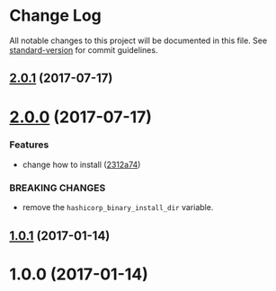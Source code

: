 # Change Log

All notable changes to this project will be documented in this file. See [standard-version](https://github.com/conventional-changelog/standard-version) for commit guidelines.

<a name="2.0.1"></a>
## [2.0.1](https://github.com/suzuki-shunsuke/ansible-hashicorp-binary/compare/v2.0.0...v2.0.1) (2017-07-17)



<a name="2.0.0"></a>
# [2.0.0](https://github.com/suzuki-shunsuke/ansible-hashicorp-binary/compare/1.0.1...v2.0.0) (2017-07-17)


### Features

* change how to install ([2312a74](https://github.com/suzuki-shunsuke/ansible-hashicorp-binary/commit/2312a74))


### BREAKING CHANGES

* remove the `hashicorp_binary_install_dir` variable.



<a name="1.0.1"></a>
## [1.0.1](https://github.com/suzuki-shunsuke/ansible-hashicorp-binary/compare/1.0.0...1.0.1) (2017-01-14)



<a name="1.0.0"></a>
# 1.0.0 (2017-01-14)
